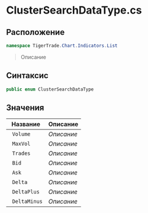 
# ClusterSearchDataType.cs
## Расположение
```csharp
namespace TigerTrade.Chart.Indicators.List
```



> Описание

## Синтаксис
```csharp
public enum ClusterSearchDataType
```


## Значения
| Название | Описание |
| --- | --- |
| ` Volume` | *Описание* |
| ` MaxVol` | *Описание* |
| ` Trades` | *Описание* |
| ` Bid` | *Описание* |
| ` Ask` | *Описание* |
| ` Delta` | *Описание* |
| ` DeltaPlus` | *Описание* |
| ` DeltaMinus` | *Описание* |



